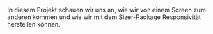 In diesem Projekt schauen wir uns an, wie wir von einem Screen zum anderen kommen
und
wie wir mit dem Sizer-Package Responsivität herstellen können.

